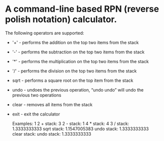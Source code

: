 # A command-line based RPN (reverse polish notation) calculator.

The following operators are supported:
*   '+'   - performs the addition on the top two items from the stack
*   '-'   - performs the subtraction on the top two items from the stack
*   '*'   - performs the multiplication on the top two items from the stack
*   '/'   - performs the division on the top two items from the stack
*   sqrt  - performs a square root on the top item from the stack
*   undo  - undoes the previous operation, “undo undo” will undo the previous two operations
*   clear - removes all items from the stack
*   exit  - exit the calculator

    Examples:
    1 2 +
    stack: 3
    2 -
    stack: 1
    4 *
    stack: 4
    3 /
    stack: 1.3333333333
    sqrt
    stack: 1.1547005383
    undo
    stack: 1.3333333333
    clear
    stack: 
    undo
    stack: 1.3333333333
